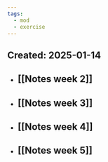 ```yaml
---
tags:
  - mod
  - exercise
---
```

Created: 2025-01-14
- 
- ## [[Notes week 2]]
- ## [[Notes week 3]]
- ## [[Notes week 4]]
- ## [[Notes week 5]] 
